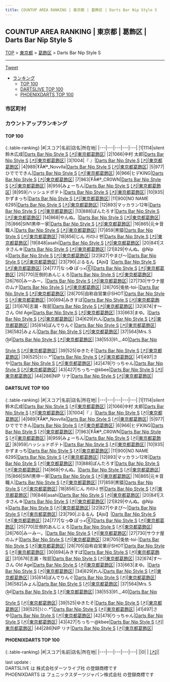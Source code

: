 ```yaml
---
title: COUNTUP AREA RANKING | 東京都 | 葛飾区 | Darts Bar Nip Style S
---
```

## COUNTUP AREA RANKING | 東京都 | 葛飾区 | Darts Bar Nip Style S

[TOP](/darts/rank/) > [東京都](/darts/rank/東京都/) > [葛飾区](/darts/rank/東京都/葛飾区/) > Darts Bar Nip Style S

___

<a href="https://twitter.com/share?ref_src=twsrc%5Etfw" data-text="COUNTUP AREA RANKING | 東京都葛飾区Darts Bar Nip Style S" class="twitter-share-button" data-hashtags="DARTSLIVE,PHOENIXDARTS,darts,ダーツ" data-show-count="false">Tweet</a>

* [ランキング](#カウントアップランキング)
    * [TOP 100](#top-100)
    * [DARTSLIVE TOP 100](#dartslive-top-100)
    * [PHOENIXDARTS TOP 100](#phoenixdarts-top-100)

### 市区町村

<ul>

</ul>

### カウントアップランキング

#### TOP 100



{:.table-ranking}
|#|スコア|名前|店名|所在地|
|---|---|---|---|---|
|1|1114|<span class="rank-name-dl">silent 鈴木広成</span>|<a href="/darts/rank/shops/8e76720720f5369f0d9b047a20a7ba1e.html">Darts Bar Nip Style S</a> <a href="https://search.dartslive.com/jp/shop/8e76720720f5369f0d9b047a20a7ba1e">[↗]</a>|<a href="/darts/rank/東京都/葛飾区">東京都葛飾区</a>|
|2|1066|<span class="rank-name-dl">中村 太郎</span>|<a href="/darts/rank/shops/8e76720720f5369f0d9b047a20a7ba1e.html">Darts Bar Nip Style S</a> <a href="https://search.dartslive.com/jp/shop/8e76720720f5369f0d9b047a20a7ba1e">[↗]</a>|<a href="/darts/rank/東京都/葛飾区">東京都葛飾区</a>|
|3|1004|<span class="rank-name-dl">『 』</span>|<a href="/darts/rank/shops/8e76720720f5369f0d9b047a20a7ba1e.html">Darts Bar Nip Style S</a> <a href="https://search.dartslive.com/jp/shop/8e76720720f5369f0d9b047a20a7ba1e">[↗]</a>|<a href="/darts/rank/東京都/葛飾区">東京都葛飾区</a>|
|4|989|<span class="rank-name-dl">₮Å₭ª_Novvlla</span>|<a href="/darts/rank/shops/8e76720720f5369f0d9b047a20a7ba1e.html">Darts Bar Nip Style S</a> <a href="https://search.dartslive.com/jp/shop/8e76720720f5369f0d9b047a20a7ba1e">[↗]</a>|<a href="/darts/rank/東京都/葛飾区">東京都葛飾区</a>|
|5|977|<span class="rank-name-dl">ひででできん</span>|<a href="/darts/rank/shops/8e76720720f5369f0d9b047a20a7ba1e.html">Darts Bar Nip Style S</a> <a href="https://search.dartslive.com/jp/shop/8e76720720f5369f0d9b047a20a7ba1e">[↗]</a>|<a href="/darts/rank/東京都/葛飾区">東京都葛飾区</a>|
|6|966|<span class="rank-name-dl">ヒデKING</span>|<a href="/darts/rank/shops/8e76720720f5369f0d9b047a20a7ba1e.html">Darts Bar Nip Style S</a> <a href="https://search.dartslive.com/jp/shop/8e76720720f5369f0d9b047a20a7ba1e">[↗]</a>|<a href="/darts/rank/東京都/葛飾区">東京都葛飾区</a>|
|7|963|<span class="rank-name-dl">₮Å₭ª_CR0WN</span>|<a href="/darts/rank/shops/8e76720720f5369f0d9b047a20a7ba1e.html">Darts Bar Nip Style S</a> <a href="https://search.dartslive.com/jp/shop/8e76720720f5369f0d9b047a20a7ba1e">[↗]</a>|<a href="/darts/rank/東京都/葛飾区">東京都葛飾区</a>|
|8|959|<span class="rank-name-dl">みょーちん</span>|<a href="/darts/rank/shops/8e76720720f5369f0d9b047a20a7ba1e.html">Darts Bar Nip Style S</a> <a href="https://search.dartslive.com/jp/shop/8e76720720f5369f0d9b047a20a7ba1e">[↗]</a>|<a href="/darts/rank/東京都/葛飾区">東京都葛飾区</a>|
|8|959|<span class="rank-name-dl">ハッシュドポテト</span>|<a href="/darts/rank/shops/8e76720720f5369f0d9b047a20a7ba1e.html">Darts Bar Nip Style S</a> <a href="https://search.dartslive.com/jp/shop/8e76720720f5369f0d9b047a20a7ba1e">[↗]</a>|<a href="/darts/rank/東京都/葛飾区">東京都葛飾区</a>|
|10|935|<span class="rank-name-dl">かずまっち</span>|<a href="/darts/rank/shops/8e76720720f5369f0d9b047a20a7ba1e.html">Darts Bar Nip Style S</a> <a href="https://search.dartslive.com/jp/shop/8e76720720f5369f0d9b047a20a7ba1e">[↗]</a>|<a href="/darts/rank/東京都/葛飾区">東京都葛飾区</a>|
|11|900|<span class="rank-name-dl">NO NAME 6295</span>|<a href="/darts/rank/shops/8e76720720f5369f0d9b047a20a7ba1e.html">Darts Bar Nip Style S</a> <a href="https://search.dartslive.com/jp/shop/8e76720720f5369f0d9b047a20a7ba1e">[↗]</a>|<a href="/darts/rank/東京都/葛飾区">東京都葛飾区</a>|
|12|893|<span class="rank-name-dl">マッカラン12年</span>|<a href="/darts/rank/shops/8e76720720f5369f0d9b047a20a7ba1e.html">Darts Bar Nip Style S</a> <a href="https://search.dartslive.com/jp/shop/8e76720720f5369f0d9b047a20a7ba1e">[↗]</a>|<a href="/darts/rank/東京都/葛飾区">東京都葛飾区</a>|
|13|888|<span class="rank-name-dl">ぽんたろす</span>|<a href="/darts/rank/shops/8e76720720f5369f0d9b047a20a7ba1e.html">Darts Bar Nip Style S</a> <a href="https://search.dartslive.com/jp/shop/8e76720720f5369f0d9b047a20a7ba1e">[↗]</a>|<a href="/darts/rank/東京都/葛飾区">東京都葛飾区</a>|
|14|868|<span class="rank-name-dl">やんぬ。</span>|<a href="/darts/rank/shops/8e76720720f5369f0d9b047a20a7ba1e.html">Darts Bar Nip Style S</a> <a href="https://search.dartslive.com/jp/shop/8e76720720f5369f0d9b047a20a7ba1e">[↗]</a>|<a href="/darts/rank/東京都/葛飾区">東京都葛飾区</a>|
|15|866|<span class="rank-name-dl">SIN1黒申一家</span>|<a href="/darts/rank/shops/8e76720720f5369f0d9b047a20a7ba1e.html">Darts Bar Nip Style S</a> <a href="https://search.dartslive.com/jp/shop/8e76720720f5369f0d9b047a20a7ba1e">[↗]</a>|<a href="/darts/rank/東京都/葛飾区">東京都葛飾区</a>|
|16|865|<span class="rank-name-dl">元☆音職人</span>|<a href="/darts/rank/shops/8e76720720f5369f0d9b047a20a7ba1e.html">Darts Bar Nip Style S</a> <a href="https://search.dartslive.com/jp/shop/8e76720720f5369f0d9b047a20a7ba1e">[↗]</a>|<a href="/darts/rank/東京都/葛飾区">東京都葛飾区</a>|
|17|859|<span class="rank-name-dl">黒猿</span>|<a href="/darts/rank/shops/8e76720720f5369f0d9b047a20a7ba1e.html">Darts Bar Nip Style S</a> <a href="https://search.dartslive.com/jp/shop/8e76720720f5369f0d9b047a20a7ba1e">[↗]</a>|<a href="/darts/rank/東京都/葛飾区">東京都葛飾区</a>|
|18|856|<span class="rank-name-dl">じん 카리나 팬</span>|<a href="/darts/rank/shops/8e76720720f5369f0d9b047a20a7ba1e.html">Darts Bar Nip Style S</a> <a href="https://search.dartslive.com/jp/shop/8e76720720f5369f0d9b047a20a7ba1e">[↗]</a>|<a href="/darts/rank/東京都/葛飾区">東京都葛飾区</a>|
|19|848|<span class="rank-name-dl">asahi</span>|<a href="/darts/rank/shops/8e76720720f5369f0d9b047a20a7ba1e.html">Darts Bar Nip Style S</a> <a href="https://search.dartslive.com/jp/shop/8e76720720f5369f0d9b047a20a7ba1e">[↗]</a>|<a href="/darts/rank/東京都/葛飾区">東京都葛飾区</a>|
|20|841|<span class="rank-name-dl">スタさん☆</span>|<a href="/darts/rank/shops/8e76720720f5369f0d9b047a20a7ba1e.html">Darts Bar Nip Style S</a> <a href="https://search.dartslive.com/jp/shop/8e76720720f5369f0d9b047a20a7ba1e">[↗]</a>|<a href="/darts/rank/東京都/葛飾区">東京都葛飾区</a>|
|21|829|<span class="rank-name-dl">やんぬ。@Nip s</span>|<a href="/darts/rank/shops/8e76720720f5369f0d9b047a20a7ba1e.html">Darts Bar Nip Style S</a> <a href="https://search.dartslive.com/jp/shop/8e76720720f5369f0d9b047a20a7ba1e">[↗]</a>|<a href="/darts/rank/東京都/葛飾区">東京都葛飾区</a>|
|22|827|<span class="rank-name-dl">やまぴ〜</span>|<a href="/darts/rank/shops/8e76720720f5369f0d9b047a20a7ba1e.html">Darts Bar Nip Style S</a> <a href="https://search.dartslive.com/jp/shop/8e76720720f5369f0d9b047a20a7ba1e">[↗]</a>|<a href="/darts/rank/東京都/葛飾区">東京都葛飾区</a>|
|23|790|<span class="rank-name-dl">ぷるるん【Ajsi】</span>|<a href="/darts/rank/shops/8e76720720f5369f0d9b047a20a7ba1e.html">Darts Bar Nip Style S</a> <a href="https://search.dartslive.com/jp/shop/8e76720720f5369f0d9b047a20a7ba1e">[↗]</a>|<a href="/darts/rank/東京都/葛飾区">東京都葛飾区</a>|
|24|777|<span class="rank-name-dl">なっ✪ ぽっ×⑥</span>|<a href="/darts/rank/shops/8e76720720f5369f0d9b047a20a7ba1e.html">Darts Bar Nip Style S</a> <a href="https://search.dartslive.com/jp/shop/8e76720720f5369f0d9b047a20a7ba1e">[↗]</a>|<a href="/darts/rank/東京都/葛飾区">東京都葛飾区</a>|
|25|770|<span class="rank-name-dl">圧倒的あんじぇろ</span>|<a href="/darts/rank/shops/8e76720720f5369f0d9b047a20a7ba1e.html">Darts Bar Nip Style S</a> <a href="https://search.dartslive.com/jp/shop/8e76720720f5369f0d9b047a20a7ba1e">[↗]</a>|<a href="/darts/rank/東京都/葛飾区">東京都葛飾区</a>|
|26|760|<span class="rank-name-dl">みーみー。</span>|<a href="/darts/rank/shops/8e76720720f5369f0d9b047a20a7ba1e.html">Darts Bar Nip Style S</a> <a href="https://search.dartslive.com/jp/shop/8e76720720f5369f0d9b047a20a7ba1e">[↗]</a>|<a href="/darts/rank/東京都/葛飾区">東京都葛飾区</a>|
|27|730|<span class="rank-name-dl">サウナ屋のムナ</span>|<a href="/darts/rank/shops/8e76720720f5369f0d9b047a20a7ba1e.html">Darts Bar Nip Style S</a> <a href="https://search.dartslive.com/jp/shop/8e76720720f5369f0d9b047a20a7ba1e">[↗]</a>|<a href="/darts/rank/東京都/葛飾区">東京都葛飾区</a>|
|28|705|<span class="rank-name-dl">兎依-toi-</span>|<a href="/darts/rank/shops/8e76720720f5369f0d9b047a20a7ba1e.html">Darts Bar Nip Style S</a> <a href="https://search.dartslive.com/jp/shop/8e76720720f5369f0d9b047a20a7ba1e">[↗]</a>|<a href="/darts/rank/東京都/葛飾区">東京都葛飾区</a>|
|28|705|<span class="rank-name-dl">自称自営業＠SHOT</span>|<a href="/darts/rank/shops/8e76720720f5369f0d9b047a20a7ba1e.html">Darts Bar Nip Style S</a> <a href="https://search.dartslive.com/jp/shop/8e76720720f5369f0d9b047a20a7ba1e">[↗]</a>|<a href="/darts/rank/東京都/葛飾区">東京都葛飾区</a>|
|30|694|<span class="rank-name-dl">みきすば</span>|<a href="/darts/rank/shops/8e76720720f5369f0d9b047a20a7ba1e.html">Darts Bar Nip Style S</a> <a href="https://search.dartslive.com/jp/shop/8e76720720f5369f0d9b047a20a7ba1e">[↗]</a>|<a href="/darts/rank/東京都/葛飾区">東京都葛飾区</a>|
|31|676|<span class="rank-name-dl">志漏・陛屁</span>|<a href="/darts/rank/shops/8e76720720f5369f0d9b047a20a7ba1e.html">Darts Bar Nip Style S</a> <a href="https://search.dartslive.com/jp/shop/8e76720720f5369f0d9b047a20a7ba1e">[↗]</a>|<a href="/darts/rank/東京都/葛飾区">東京都葛飾区</a>|
|32|674|<span class="rank-name-dl">す～さん Old Age</span>|<a href="/darts/rank/shops/8e76720720f5369f0d9b047a20a7ba1e.html">Darts Bar Nip Style S</a> <a href="https://search.dartslive.com/jp/shop/8e76720720f5369f0d9b047a20a7ba1e">[↗]</a>|<a href="/darts/rank/東京都/葛飾区">東京都葛飾区</a>|
|33|663|<span class="rank-name-dl">まゆ。</span>|<a href="/darts/rank/shops/8e76720720f5369f0d9b047a20a7ba1e.html">Darts Bar Nip Style S</a> <a href="https://search.dartslive.com/jp/shop/8e76720720f5369f0d9b047a20a7ba1e">[↗]</a>|<a href="/darts/rank/東京都/葛飾区">東京都葛飾区</a>|
|34|629|<span class="rank-name-dl">れん</span>|<a href="/darts/rank/shops/8e76720720f5369f0d9b047a20a7ba1e.html">Darts Bar Nip Style S</a> <a href="https://search.dartslive.com/jp/shop/8e76720720f5369f0d9b047a20a7ba1e">[↗]</a>|<a href="/darts/rank/東京都/葛飾区">東京都葛飾区</a>|
|35|614|<span class="rank-name-dl">ぽんでりんぐ</span>|<a href="/darts/rank/shops/8e76720720f5369f0d9b047a20a7ba1e.html">Darts Bar Nip Style S</a> <a href="https://search.dartslive.com/jp/shop/8e76720720f5369f0d9b047a20a7ba1e">[↗]</a>|<a href="/darts/rank/東京都/葛飾区">東京都葛飾区</a>|
|36|582|<span class="rank-name-dl">みょん</span>|<a href="/darts/rank/shops/8e76720720f5369f0d9b047a20a7ba1e.html">Darts Bar Nip Style S</a> <a href="https://search.dartslive.com/jp/shop/8e76720720f5369f0d9b047a20a7ba1e">[↗]</a>|<a href="/darts/rank/東京都/葛飾区">東京都葛飾区</a>|
|37|564|<span class="rank-name-dl">Mrs.Ｓ༊༅</span>|<a href="/darts/rank/shops/8e76720720f5369f0d9b047a20a7ba1e.html">Darts Bar Nip Style S</a> <a href="https://search.dartslive.com/jp/shop/8e76720720f5369f0d9b047a20a7ba1e">[↗]</a>|<a href="/darts/rank/東京都/葛飾区">東京都葛飾区</a>|
|38|553|<span class="rank-name-dl">91._.40</span>|<a href="/darts/rank/shops/8e76720720f5369f0d9b047a20a7ba1e.html">Darts Bar Nip Style S</a> <a href="https://search.dartslive.com/jp/shop/8e76720720f5369f0d9b047a20a7ba1e">[↗]</a>|<a href="/darts/rank/東京都/葛飾区">東京都葛飾区</a>|
|39|525|<span class="rank-name-dl">ゆきたそ</span>|<a href="/darts/rank/shops/8e76720720f5369f0d9b047a20a7ba1e.html">Darts Bar Nip Style S</a> <a href="https://search.dartslive.com/jp/shop/8e76720720f5369f0d9b047a20a7ba1e">[↗]</a>|<a href="/darts/rank/東京都/葛飾区">東京都葛飾区</a>|
|39|525|<span class="rank-name-dl">ﾗﾐ✩.*˚</span>|<a href="/darts/rank/shops/8e76720720f5369f0d9b047a20a7ba1e.html">Darts Bar Nip Style S</a> <a href="https://search.dartslive.com/jp/shop/8e76720720f5369f0d9b047a20a7ba1e">[↗]</a>|<a href="/darts/rank/東京都/葛飾区">東京都葛飾区</a>|
|41|497|<span class="rank-name-dl">さや</span>|<a href="/darts/rank/shops/8e76720720f5369f0d9b047a20a7ba1e.html">Darts Bar Nip Style S</a> <a href="https://search.dartslive.com/jp/shop/8e76720720f5369f0d9b047a20a7ba1e">[↗]</a>|<a href="/darts/rank/東京都/葛飾区">東京都葛飾区</a>|
|42|478|<span class="rank-name-dl">りっちゃん</span>|<a href="/darts/rank/shops/8e76720720f5369f0d9b047a20a7ba1e.html">Darts Bar Nip Style S</a> <a href="https://search.dartslive.com/jp/shop/8e76720720f5369f0d9b047a20a7ba1e">[↗]</a>|<a href="/darts/rank/東京都/葛飾区">東京都葛飾区</a>|
|43|427|<span class="rank-name-dl">ちっちー@kbee</span>|<a href="/darts/rank/shops/8e76720720f5369f0d9b047a20a7ba1e.html">Darts Bar Nip Style S</a> <a href="https://search.dartslive.com/jp/shop/8e76720720f5369f0d9b047a20a7ba1e">[↗]</a>|<a href="/darts/rank/東京都/葛飾区">東京都葛飾区</a>|
|44|286|<span class="rank-name-dl">NIP リナ</span>|<a href="/darts/rank/shops/8e76720720f5369f0d9b047a20a7ba1e.html">Darts Bar Nip Style S</a> <a href="https://search.dartslive.com/jp/shop/8e76720720f5369f0d9b047a20a7ba1e">[↗]</a>|<a href="/darts/rank/東京都/葛飾区">東京都葛飾区</a>|


#### DARTSLIVE TOP 100



{:.table-ranking}
|#|スコア|名前|店名|所在地|
|---|---|---|---|---|
|1|1114|<span class="rank-name-dl">silent 鈴木広成</span>|<a href="/darts/rank/shops/8e76720720f5369f0d9b047a20a7ba1e.html">Darts Bar Nip Style S</a> <a href="https://search.dartslive.com/jp/shop/8e76720720f5369f0d9b047a20a7ba1e">[↗]</a>|<a href="/darts/rank/東京都/葛飾区">東京都葛飾区</a>|
|2|1066|<span class="rank-name-dl">中村 太郎</span>|<a href="/darts/rank/shops/8e76720720f5369f0d9b047a20a7ba1e.html">Darts Bar Nip Style S</a> <a href="https://search.dartslive.com/jp/shop/8e76720720f5369f0d9b047a20a7ba1e">[↗]</a>|<a href="/darts/rank/東京都/葛飾区">東京都葛飾区</a>|
|3|1004|<span class="rank-name-dl">『 』</span>|<a href="/darts/rank/shops/8e76720720f5369f0d9b047a20a7ba1e.html">Darts Bar Nip Style S</a> <a href="https://search.dartslive.com/jp/shop/8e76720720f5369f0d9b047a20a7ba1e">[↗]</a>|<a href="/darts/rank/東京都/葛飾区">東京都葛飾区</a>|
|4|989|<span class="rank-name-dl">₮Å₭ª_Novvlla</span>|<a href="/darts/rank/shops/8e76720720f5369f0d9b047a20a7ba1e.html">Darts Bar Nip Style S</a> <a href="https://search.dartslive.com/jp/shop/8e76720720f5369f0d9b047a20a7ba1e">[↗]</a>|<a href="/darts/rank/東京都/葛飾区">東京都葛飾区</a>|
|5|977|<span class="rank-name-dl">ひででできん</span>|<a href="/darts/rank/shops/8e76720720f5369f0d9b047a20a7ba1e.html">Darts Bar Nip Style S</a> <a href="https://search.dartslive.com/jp/shop/8e76720720f5369f0d9b047a20a7ba1e">[↗]</a>|<a href="/darts/rank/東京都/葛飾区">東京都葛飾区</a>|
|6|966|<span class="rank-name-dl">ヒデKING</span>|<a href="/darts/rank/shops/8e76720720f5369f0d9b047a20a7ba1e.html">Darts Bar Nip Style S</a> <a href="https://search.dartslive.com/jp/shop/8e76720720f5369f0d9b047a20a7ba1e">[↗]</a>|<a href="/darts/rank/東京都/葛飾区">東京都葛飾区</a>|
|7|963|<span class="rank-name-dl">₮Å₭ª_CR0WN</span>|<a href="/darts/rank/shops/8e76720720f5369f0d9b047a20a7ba1e.html">Darts Bar Nip Style S</a> <a href="https://search.dartslive.com/jp/shop/8e76720720f5369f0d9b047a20a7ba1e">[↗]</a>|<a href="/darts/rank/東京都/葛飾区">東京都葛飾区</a>|
|8|959|<span class="rank-name-dl">みょーちん</span>|<a href="/darts/rank/shops/8e76720720f5369f0d9b047a20a7ba1e.html">Darts Bar Nip Style S</a> <a href="https://search.dartslive.com/jp/shop/8e76720720f5369f0d9b047a20a7ba1e">[↗]</a>|<a href="/darts/rank/東京都/葛飾区">東京都葛飾区</a>|
|8|959|<span class="rank-name-dl">ハッシュドポテト</span>|<a href="/darts/rank/shops/8e76720720f5369f0d9b047a20a7ba1e.html">Darts Bar Nip Style S</a> <a href="https://search.dartslive.com/jp/shop/8e76720720f5369f0d9b047a20a7ba1e">[↗]</a>|<a href="/darts/rank/東京都/葛飾区">東京都葛飾区</a>|
|10|935|<span class="rank-name-dl">かずまっち</span>|<a href="/darts/rank/shops/8e76720720f5369f0d9b047a20a7ba1e.html">Darts Bar Nip Style S</a> <a href="https://search.dartslive.com/jp/shop/8e76720720f5369f0d9b047a20a7ba1e">[↗]</a>|<a href="/darts/rank/東京都/葛飾区">東京都葛飾区</a>|
|11|900|<span class="rank-name-dl">NO NAME 6295</span>|<a href="/darts/rank/shops/8e76720720f5369f0d9b047a20a7ba1e.html">Darts Bar Nip Style S</a> <a href="https://search.dartslive.com/jp/shop/8e76720720f5369f0d9b047a20a7ba1e">[↗]</a>|<a href="/darts/rank/東京都/葛飾区">東京都葛飾区</a>|
|12|893|<span class="rank-name-dl">マッカラン12年</span>|<a href="/darts/rank/shops/8e76720720f5369f0d9b047a20a7ba1e.html">Darts Bar Nip Style S</a> <a href="https://search.dartslive.com/jp/shop/8e76720720f5369f0d9b047a20a7ba1e">[↗]</a>|<a href="/darts/rank/東京都/葛飾区">東京都葛飾区</a>|
|13|888|<span class="rank-name-dl">ぽんたろす</span>|<a href="/darts/rank/shops/8e76720720f5369f0d9b047a20a7ba1e.html">Darts Bar Nip Style S</a> <a href="https://search.dartslive.com/jp/shop/8e76720720f5369f0d9b047a20a7ba1e">[↗]</a>|<a href="/darts/rank/東京都/葛飾区">東京都葛飾区</a>|
|14|868|<span class="rank-name-dl">やんぬ。</span>|<a href="/darts/rank/shops/8e76720720f5369f0d9b047a20a7ba1e.html">Darts Bar Nip Style S</a> <a href="https://search.dartslive.com/jp/shop/8e76720720f5369f0d9b047a20a7ba1e">[↗]</a>|<a href="/darts/rank/東京都/葛飾区">東京都葛飾区</a>|
|15|866|<span class="rank-name-dl">SIN1黒申一家</span>|<a href="/darts/rank/shops/8e76720720f5369f0d9b047a20a7ba1e.html">Darts Bar Nip Style S</a> <a href="https://search.dartslive.com/jp/shop/8e76720720f5369f0d9b047a20a7ba1e">[↗]</a>|<a href="/darts/rank/東京都/葛飾区">東京都葛飾区</a>|
|16|865|<span class="rank-name-dl">元☆音職人</span>|<a href="/darts/rank/shops/8e76720720f5369f0d9b047a20a7ba1e.html">Darts Bar Nip Style S</a> <a href="https://search.dartslive.com/jp/shop/8e76720720f5369f0d9b047a20a7ba1e">[↗]</a>|<a href="/darts/rank/東京都/葛飾区">東京都葛飾区</a>|
|17|859|<span class="rank-name-dl">黒猿</span>|<a href="/darts/rank/shops/8e76720720f5369f0d9b047a20a7ba1e.html">Darts Bar Nip Style S</a> <a href="https://search.dartslive.com/jp/shop/8e76720720f5369f0d9b047a20a7ba1e">[↗]</a>|<a href="/darts/rank/東京都/葛飾区">東京都葛飾区</a>|
|18|856|<span class="rank-name-dl">じん 카리나 팬</span>|<a href="/darts/rank/shops/8e76720720f5369f0d9b047a20a7ba1e.html">Darts Bar Nip Style S</a> <a href="https://search.dartslive.com/jp/shop/8e76720720f5369f0d9b047a20a7ba1e">[↗]</a>|<a href="/darts/rank/東京都/葛飾区">東京都葛飾区</a>|
|19|848|<span class="rank-name-dl">asahi</span>|<a href="/darts/rank/shops/8e76720720f5369f0d9b047a20a7ba1e.html">Darts Bar Nip Style S</a> <a href="https://search.dartslive.com/jp/shop/8e76720720f5369f0d9b047a20a7ba1e">[↗]</a>|<a href="/darts/rank/東京都/葛飾区">東京都葛飾区</a>|
|20|841|<span class="rank-name-dl">スタさん☆</span>|<a href="/darts/rank/shops/8e76720720f5369f0d9b047a20a7ba1e.html">Darts Bar Nip Style S</a> <a href="https://search.dartslive.com/jp/shop/8e76720720f5369f0d9b047a20a7ba1e">[↗]</a>|<a href="/darts/rank/東京都/葛飾区">東京都葛飾区</a>|
|21|829|<span class="rank-name-dl">やんぬ。@Nip s</span>|<a href="/darts/rank/shops/8e76720720f5369f0d9b047a20a7ba1e.html">Darts Bar Nip Style S</a> <a href="https://search.dartslive.com/jp/shop/8e76720720f5369f0d9b047a20a7ba1e">[↗]</a>|<a href="/darts/rank/東京都/葛飾区">東京都葛飾区</a>|
|22|827|<span class="rank-name-dl">やまぴ〜</span>|<a href="/darts/rank/shops/8e76720720f5369f0d9b047a20a7ba1e.html">Darts Bar Nip Style S</a> <a href="https://search.dartslive.com/jp/shop/8e76720720f5369f0d9b047a20a7ba1e">[↗]</a>|<a href="/darts/rank/東京都/葛飾区">東京都葛飾区</a>|
|23|790|<span class="rank-name-dl">ぷるるん【Ajsi】</span>|<a href="/darts/rank/shops/8e76720720f5369f0d9b047a20a7ba1e.html">Darts Bar Nip Style S</a> <a href="https://search.dartslive.com/jp/shop/8e76720720f5369f0d9b047a20a7ba1e">[↗]</a>|<a href="/darts/rank/東京都/葛飾区">東京都葛飾区</a>|
|24|777|<span class="rank-name-dl">なっ✪ ぽっ×⑥</span>|<a href="/darts/rank/shops/8e76720720f5369f0d9b047a20a7ba1e.html">Darts Bar Nip Style S</a> <a href="https://search.dartslive.com/jp/shop/8e76720720f5369f0d9b047a20a7ba1e">[↗]</a>|<a href="/darts/rank/東京都/葛飾区">東京都葛飾区</a>|
|25|770|<span class="rank-name-dl">圧倒的あんじぇろ</span>|<a href="/darts/rank/shops/8e76720720f5369f0d9b047a20a7ba1e.html">Darts Bar Nip Style S</a> <a href="https://search.dartslive.com/jp/shop/8e76720720f5369f0d9b047a20a7ba1e">[↗]</a>|<a href="/darts/rank/東京都/葛飾区">東京都葛飾区</a>|
|26|760|<span class="rank-name-dl">みーみー。</span>|<a href="/darts/rank/shops/8e76720720f5369f0d9b047a20a7ba1e.html">Darts Bar Nip Style S</a> <a href="https://search.dartslive.com/jp/shop/8e76720720f5369f0d9b047a20a7ba1e">[↗]</a>|<a href="/darts/rank/東京都/葛飾区">東京都葛飾区</a>|
|27|730|<span class="rank-name-dl">サウナ屋のムナ</span>|<a href="/darts/rank/shops/8e76720720f5369f0d9b047a20a7ba1e.html">Darts Bar Nip Style S</a> <a href="https://search.dartslive.com/jp/shop/8e76720720f5369f0d9b047a20a7ba1e">[↗]</a>|<a href="/darts/rank/東京都/葛飾区">東京都葛飾区</a>|
|28|705|<span class="rank-name-dl">兎依-toi-</span>|<a href="/darts/rank/shops/8e76720720f5369f0d9b047a20a7ba1e.html">Darts Bar Nip Style S</a> <a href="https://search.dartslive.com/jp/shop/8e76720720f5369f0d9b047a20a7ba1e">[↗]</a>|<a href="/darts/rank/東京都/葛飾区">東京都葛飾区</a>|
|28|705|<span class="rank-name-dl">自称自営業＠SHOT</span>|<a href="/darts/rank/shops/8e76720720f5369f0d9b047a20a7ba1e.html">Darts Bar Nip Style S</a> <a href="https://search.dartslive.com/jp/shop/8e76720720f5369f0d9b047a20a7ba1e">[↗]</a>|<a href="/darts/rank/東京都/葛飾区">東京都葛飾区</a>|
|30|694|<span class="rank-name-dl">みきすば</span>|<a href="/darts/rank/shops/8e76720720f5369f0d9b047a20a7ba1e.html">Darts Bar Nip Style S</a> <a href="https://search.dartslive.com/jp/shop/8e76720720f5369f0d9b047a20a7ba1e">[↗]</a>|<a href="/darts/rank/東京都/葛飾区">東京都葛飾区</a>|
|31|676|<span class="rank-name-dl">志漏・陛屁</span>|<a href="/darts/rank/shops/8e76720720f5369f0d9b047a20a7ba1e.html">Darts Bar Nip Style S</a> <a href="https://search.dartslive.com/jp/shop/8e76720720f5369f0d9b047a20a7ba1e">[↗]</a>|<a href="/darts/rank/東京都/葛飾区">東京都葛飾区</a>|
|32|674|<span class="rank-name-dl">す～さん Old Age</span>|<a href="/darts/rank/shops/8e76720720f5369f0d9b047a20a7ba1e.html">Darts Bar Nip Style S</a> <a href="https://search.dartslive.com/jp/shop/8e76720720f5369f0d9b047a20a7ba1e">[↗]</a>|<a href="/darts/rank/東京都/葛飾区">東京都葛飾区</a>|
|33|663|<span class="rank-name-dl">まゆ。</span>|<a href="/darts/rank/shops/8e76720720f5369f0d9b047a20a7ba1e.html">Darts Bar Nip Style S</a> <a href="https://search.dartslive.com/jp/shop/8e76720720f5369f0d9b047a20a7ba1e">[↗]</a>|<a href="/darts/rank/東京都/葛飾区">東京都葛飾区</a>|
|34|629|<span class="rank-name-dl">れん</span>|<a href="/darts/rank/shops/8e76720720f5369f0d9b047a20a7ba1e.html">Darts Bar Nip Style S</a> <a href="https://search.dartslive.com/jp/shop/8e76720720f5369f0d9b047a20a7ba1e">[↗]</a>|<a href="/darts/rank/東京都/葛飾区">東京都葛飾区</a>|
|35|614|<span class="rank-name-dl">ぽんでりんぐ</span>|<a href="/darts/rank/shops/8e76720720f5369f0d9b047a20a7ba1e.html">Darts Bar Nip Style S</a> <a href="https://search.dartslive.com/jp/shop/8e76720720f5369f0d9b047a20a7ba1e">[↗]</a>|<a href="/darts/rank/東京都/葛飾区">東京都葛飾区</a>|
|36|582|<span class="rank-name-dl">みょん</span>|<a href="/darts/rank/shops/8e76720720f5369f0d9b047a20a7ba1e.html">Darts Bar Nip Style S</a> <a href="https://search.dartslive.com/jp/shop/8e76720720f5369f0d9b047a20a7ba1e">[↗]</a>|<a href="/darts/rank/東京都/葛飾区">東京都葛飾区</a>|
|37|564|<span class="rank-name-dl">Mrs.Ｓ༊༅</span>|<a href="/darts/rank/shops/8e76720720f5369f0d9b047a20a7ba1e.html">Darts Bar Nip Style S</a> <a href="https://search.dartslive.com/jp/shop/8e76720720f5369f0d9b047a20a7ba1e">[↗]</a>|<a href="/darts/rank/東京都/葛飾区">東京都葛飾区</a>|
|38|553|<span class="rank-name-dl">91._.40</span>|<a href="/darts/rank/shops/8e76720720f5369f0d9b047a20a7ba1e.html">Darts Bar Nip Style S</a> <a href="https://search.dartslive.com/jp/shop/8e76720720f5369f0d9b047a20a7ba1e">[↗]</a>|<a href="/darts/rank/東京都/葛飾区">東京都葛飾区</a>|
|39|525|<span class="rank-name-dl">ゆきたそ</span>|<a href="/darts/rank/shops/8e76720720f5369f0d9b047a20a7ba1e.html">Darts Bar Nip Style S</a> <a href="https://search.dartslive.com/jp/shop/8e76720720f5369f0d9b047a20a7ba1e">[↗]</a>|<a href="/darts/rank/東京都/葛飾区">東京都葛飾区</a>|
|39|525|<span class="rank-name-dl">ﾗﾐ✩.*˚</span>|<a href="/darts/rank/shops/8e76720720f5369f0d9b047a20a7ba1e.html">Darts Bar Nip Style S</a> <a href="https://search.dartslive.com/jp/shop/8e76720720f5369f0d9b047a20a7ba1e">[↗]</a>|<a href="/darts/rank/東京都/葛飾区">東京都葛飾区</a>|
|41|497|<span class="rank-name-dl">さや</span>|<a href="/darts/rank/shops/8e76720720f5369f0d9b047a20a7ba1e.html">Darts Bar Nip Style S</a> <a href="https://search.dartslive.com/jp/shop/8e76720720f5369f0d9b047a20a7ba1e">[↗]</a>|<a href="/darts/rank/東京都/葛飾区">東京都葛飾区</a>|
|42|478|<span class="rank-name-dl">りっちゃん</span>|<a href="/darts/rank/shops/8e76720720f5369f0d9b047a20a7ba1e.html">Darts Bar Nip Style S</a> <a href="https://search.dartslive.com/jp/shop/8e76720720f5369f0d9b047a20a7ba1e">[↗]</a>|<a href="/darts/rank/東京都/葛飾区">東京都葛飾区</a>|
|43|427|<span class="rank-name-dl">ちっちー@kbee</span>|<a href="/darts/rank/shops/8e76720720f5369f0d9b047a20a7ba1e.html">Darts Bar Nip Style S</a> <a href="https://search.dartslive.com/jp/shop/8e76720720f5369f0d9b047a20a7ba1e">[↗]</a>|<a href="/darts/rank/東京都/葛飾区">東京都葛飾区</a>|
|44|286|<span class="rank-name-dl">NIP リナ</span>|<a href="/darts/rank/shops/8e76720720f5369f0d9b047a20a7ba1e.html">Darts Bar Nip Style S</a> <a href="https://search.dartslive.com/jp/shop/8e76720720f5369f0d9b047a20a7ba1e">[↗]</a>|<a href="/darts/rank/東京都/葛飾区">東京都葛飾区</a>|


#### PHOENIXDARTS TOP 100



{:.table-ranking}
|#|スコア|名前|店名|所在地|
|---|---|---|---|---|
||0|<span class="rank-name-dl"> </span>|<a href="/darts/rank/shops/.html"></a> <a href="">[↗]</a>|<a href="/darts/rank//"></a>|


<div class="footer border-top border-gray-light mt-5 pt-3 text-right text-gray">
    last update : <span style="font-weight: italic" id="foot_last_modified"></span><br />
    DARTSLIVE は 株式会社ダーツライブ社 の登録商標です<br />
    PHOENIXDARTS は フェニックスダーツジャパン株式会社 の登録商標です<br />
</div>

<script src="https://cdnjs.cloudflare.com/ajax/libs/jquery.tablesorter/2.31.3/js/jquery.tablesorter.min.js" integrity="sha512-qzgd5cYSZcosqpzpn7zF2ZId8f/8CHmFKZ8j7mU4OUXTNRd5g+ZHBPsgKEwoqxCtdQvExE5LprwwPAgoicguNg==" crossorigin="anonymous" referrerpolicy="no-referrer"></script>
<link rel="stylesheet" href="https://cdnjs.cloudflare.com/ajax/libs/jquery.tablesorter/2.31.3/css/theme.default.min.css" integrity="sha512-wghhOJkjQX0Lh3NSWvNKeZ0ZpNn+SPVXX1Qyc9OCaogADktxrBiBdKGDoqVUOyhStvMBmJQ8ZdMHiR3wuEq8+w==" crossorigin="anonymous" referrerpolicy="no-referrer" />
<script>
$(function() {
    $(".table-ranking").tablesorter({sortList:[[0, 0]]});
    $("#foot_last_modified").text(formatDate(new Date(document.lastModified), 'yyyy-MM-dd HH:mm:ss'));
});
</script>

<script async src="https://platform.twitter.com/widgets.js" charset="utf-8"></script>